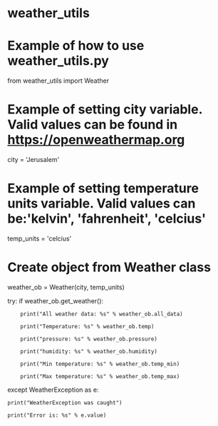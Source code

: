# weather_utils

# Example of how to use weather_utils.py

from weather_utils import Weather

# Example of setting city variable. Valid values can be found in https://openweathermap.org 
city = 'Jerusalem'


# Example of setting temperature units variable. Valid values can be:'kelvin', 'fahrenheit', 'celcius'
temp_units = 'celcius'

# Create object from Weather class
weather_ob = Weather(city, temp_units)

try:
    if weather_ob.get_weather():

        print("All weather data: %s" % weather_ob.all_data)

        print("Temperature: %s" % weather_ob.temp)

        print("pressure: %s" % weather_ob.pressure)

        print("humidity: %s" % weather_ob.humidity)

        print("Min temperature: %s" % weather_ob.temp_min)

        print("Max temperature: %s" % weather_ob.temp_max)

except WeatherException as e:

    print("WeatherException was caught")

    print("Error is: %s" % e.value)

